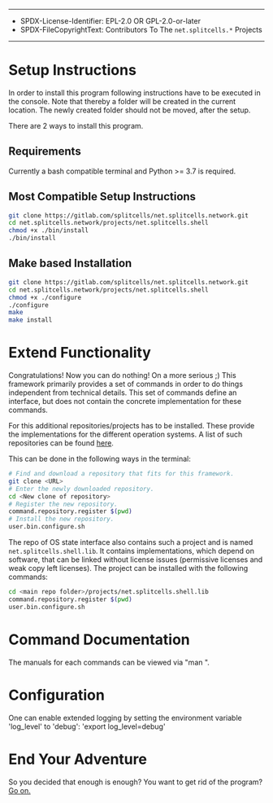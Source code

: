 ----
* SPDX-License-Identifier: EPL-2.0 OR GPL-2.0-or-later
* SPDX-FileCopyrightText: Contributors To The `net.splitcells.*` Projects
----
# Setup Instructions
In order to install this program following instructions have to be executed in the console.
Note that thereby a folder will be created in the current location.
The newly created folder should not be moved, after the setup.

There are 2 ways to install this program.

## Requirements

Currently a bash compatible terminal and Python >= 3.7 is required.

## Most Compatible Setup Instructions
```sh
git clone https://gitlab.com/splitcells/net.splitcells.network.git
cd net.splitcells.network/projects/net.splitcells.shell
chmod +x ./bin/install
./bin/install
```

## Make based Installation
```sh
git clone https://gitlab.com/splitcells/net.splitcells.network.git
cd net.splitcells.network/projects/net.splitcells.shell
chmod +x ./configure
./configure
make
make install
```

# Extend Functionality

Congratulations!
Now you can do nothing!
On a more serious ;)
This framework primarily provides a set of commands in order to do things independent from technical details.
This set of commands define an interface, but does not contain the concrete implementation for these commands.

For this additional repositories/projects has to be installed.
These provide the implementations for the different operation systems.
A list of such repositories can be found [here](known-repositories.html).

This can be done in the following ways in the terminal:
```sh
# Find and download a repository that fits for this framework.
git clone <URL>
# Enter the newly downloaded repository.
cd <New clone of repository>
# Register the new repository.
command.repository.register $(pwd)
# Install the new repository.
user.bin.configure.sh
```

The repo of OS state interface also contains such a project and is named `net.splitcells.shell.lib`.
It contains implementations, which depend on software, that can be linked without license issues (permissive licenses and weak copy left licenses).
The project can be installed with the following commands:
```sh
cd <main repo folder>/projects/net.splitcells.shell.lib
command.repository.register $(pwd)
user.bin.configure.sh
```

# Command Documentation

The manuals for each commands can be viewed via "man <command>".

# Configuration

One can enable extended logging by setting the environment variable 'log_level' to 'debug': 'export log_level=debug'

# End Your Adventure

So you decided that enough is enough?
You want to get rid of the program?
[Go on.](./uninstall.md)
